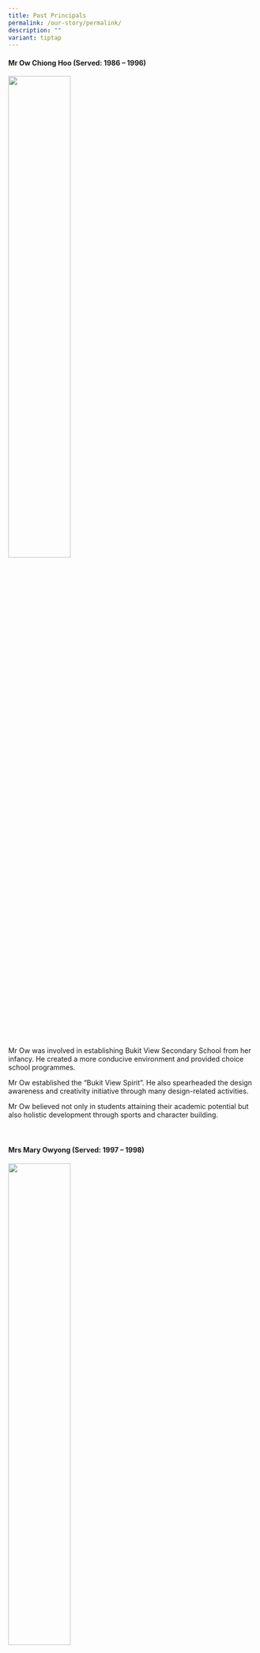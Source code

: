 ```yaml
---
title: Past Principals
permalink: /our-story/permalink/
description: ""
variant: tiptap
---
```

<h4><strong>Mr Ow Chiong Hoo (Served: 1986 – 1996)</strong></h4>
<div class="isomer-image-wrapper">
<img style="width: 50%;" height="auto" width="100%" src="/images/Past%20principals/mr%20ow%20hc.png">
</div>
<p>Mr Ow was involved in establishing Bukit View Secondary School from her
infancy. He created a more conducive environment and provided choice school
programmes.</p>
<p>Mr Ow established the “Bukit View Spirit”. He also spearheaded the design
awareness and creativity initiative through many design-related activities.</p>
<p>Mr Ow believed not only in students attaining their academic potential
but also holistic development through sports and character building.
<br>
<br>
<br>
</p>
<h4><strong>Mrs Mary Owyong (Served: 1997 – 1998)</strong></h4>
<div class="isomer-image-wrapper">
<img style="width: 50%;" height="auto" width="100%" src="/images/Past%20principals/mrs%20owyong.png">
</div>
<p>Mrs Owyong steered Bukit View towards its motto: Care and Share, Achieve
and Excel. She implemented Pastoral Care which incorporated life skills
and an emphasis on the building of student-teacher relationships.</p>
<p>Mrs Owyong made camps a key feature in Extra-Curricular Activities (ECAs),
including leadership camps for Student Councillors and class monitors.</p>
<p>Mrs Owyong encouraged our students to become responsible citizens for
the future.
<br>
<br>
</p>
<h4><strong>Dr James Ong (Served: 1998 – 2004)</strong></h4>
<div class="isomer-image-wrapper">
<img style="width: 50%;" height="auto" width="100%" src="/images/Past%20principals/mr%20ong.png">
</div>
<p>Dr Ong believed that Bukit View staff and students must have the desire
to achieve the best. He believed that discipline, mental toughness and
a positive attitude are necessary to overcome challenges.</p>
<p>Under his leadership, our school received academic value-added awards.</p>
<p>Dr Ong also initiated the ‘Bukit View Charge’. His personal motto of “What
you believe is what you will achieve” helped the school reach greater heights.
<br>
<br>
<br>
</p>
<h4><strong>Mrs Tan Lay Hong(Served: 2005 – 2010)</strong></h4>
<div class="isomer-image-wrapper">
<img style="width: 50%;" height="auto" width="100%" src="/images/Past%20principals/mrs%20tan.png">
</div>
<p>Mrs Tan developed students with mental and emotional toughness. She believed
that Bukit Viewans must be guided by strong values to make informed choices.</p>
<p>Mrs Tan helped student translate their passions and ideas into actions.
She emphasised holistic development through CCA.</p>
<p>Mrs Tan also created opportunities for the school to excel in such as
digital animation.
<br>
<br>
<br>
</p>
<h4><strong>Mr Vasuthevan (Served: 2011 – 2018)</strong></h4>
<div class="isomer-image-wrapper">
<img style="width: 50%;" height="auto" width="100%" src="/images/Past%20principals/mr%20vasu.png">
</div>
<p>Mr Vasu encouraged teachers to own their professional development to best
lead, care and inspire our students. He challenged Bukit Viewans to dare
to dream.</p>
<p>Mr Vasu believed that every child could make a difference creating a supportive
climate where students are passionate about learning, creating and reflecting.</p>
<p>Mr Vasu set up the JOULES Smart Centre to inspire students to incorporate
sustainable living in every aspect of their life, and to turn these ideas
into action.
<br>
<br>
<br>
</p>
<h4><strong>Mr Kevin Ang (Served: 2018 – 2022)</strong></h4>
<div class="isomer-image-wrapper">
<img style="width: 50%;" height="auto" width="100%" src="/images/Past%20principals/mr%20ang.jpg">
</div>
<p>Mr Ang believed that students are at the heart of everything our school
does. He led the school to offer customisable programmes that catered to
a diverse student population.</p>
<p>Mr Ang championed Positive Education as a whole-school approach to deepen
individual strengths and personal motivation in service of learning.</p>
<p>Mr Ang guided the school through the pandemic, ensuring the health and
safety of all Bukit Viewans and the holistic education for students continued.</p>
<p></p>
<h4><strong>Mr Jaswant Singh (Served: 2022 – 2025)</strong></h4>
<p></p>
<div class="isomer-image-wrapper">
<img style="width: 50%;" height="auto" width="100%" alt="" src="/images/Past principals/Jaswant_Singh.jpg">
</div>
<p>Mr Singh firmly believed in every child's potential to be an upstander
who could elevate class and school spirit, unity and positive ethos and
that learning occurs best in a caring and enabling environment predicated
on a high level of discipline.</p>
<p>Under his leadership, staff were guided in implementing Transformative
Pedagogy Practices that engaged students through skilful pedagogy aligned
with the Singapore Teaching Practice framework.</p>
<p>Mr Singh's conviction in the school's potential to reach greater heights
has created an enduring legacy for the school to continue 'Building Vistas,
Sowing Success'!</p>
<p></p>
<p></p>
<p></p>